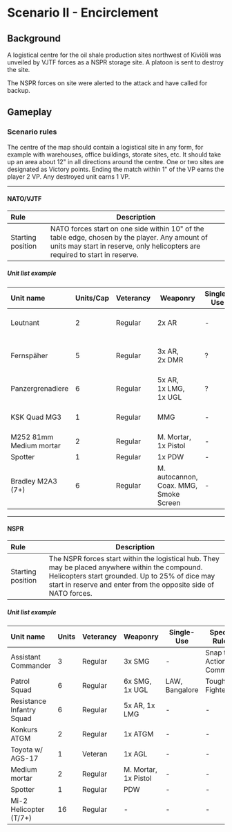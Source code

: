 # Scenario II - Encirclement

## Background

A logistical centre for the oil shale production sites northwest of Kiviõli was unveiled by VJTF forces as a NSPR storage site. A platoon is sent to destroy the site.

The NSPR forces on site were alerted to the attack and have called for backup.

## Gameplay

### Scenario rules

The centre of the map should contain a logistical site in any form, for example with warehouses, office buildings, storate sites, etc. It should take up an area about 12" in all directions around the centre. One or two sites are designated as Victory points. Ending the match within 1" of the VP earns the player 2 VP. Any destroyed unit earns 1 VP.

****

#### NATO/VJTF

| Rule | Description |
| :---- | ---- |
| Starting position | NATO forces start on one side within 10" of the table edge, chosen by the player. Any amount of units may start in reserve, only helicopters are required to start in reserve. |

##### Unit list example

| Unit name | Units/Cap | Veterancy | Weaponry | Single-Use | Special Rules | Cost |
| :---- | ---- | ---- | ---- | ---- | ---- | ---- |
| Leutnant | 2 | Regular | 2x AR | - | Snap to Action 1x, Command | ? |
| Fernspäher | 5 | Regular | 3x AR,<br>2x DMR | ? | Stubborn,<br>Rangers,<br>Recon Training | ? |
| Panzergrenadiere | 6 | Regular | 5x AR,<br>1x LMG,<br>1x UGL | ? | IFV | ? |
| KSK Quad MG3 | 1 | Regular | MMG | - | Rearfacing MMG,<br>Quad Bike| ? |
| M252 81mm Medium mortar | 2 | Regular | M. Mortar,<br>1x Pistol | - | - | ? |
| Spotter | 1 | Regular | 1x PDW | - | - | ? |
| Bradley M2A3 (7+) | 6 | Regular | M. autocannon,<br>Coax. MMG,<br>Smoke Screen | - | IFV | ? |

****

#### NSPR

| Rule | Description |
| :---- | ---- |
| Starting position | The NSPR forces start within the logistical hub. They may be placed anywhere within the compound. Helicopters start grounded. Up to 25% of dice may start in reserve and enter from the opposite side of NATO forces. |

##### Unit list example


| Unit name | Units | Veterancy | Weaponry | Single-Use | Special Rules | Cost |
| :---- | ---- | ---- | ---- | ---- | ---- | ---- |
| Assistant Commander | 3 | Regular | 3x SMG | - | Snap to Action 1x, Command | ? |
| Patrol Squad | 6 | Regular | 6x SMG, 1x UGL |LAW, Bangalore | Tough Fighters | ? |
| Resistance Infantry Squad | 6 | Regular | 5x AR, 1x LMG | - | - | ? |
| Konkurs ATGM | 2 | Regular | 1x ATGM | - | - | ? |
| Toyota w/ AGS-17 | 1 | Veteran | 1x AGL | - | - | ? |
| Medium mortar | 2 | Regular | M. Mortar,<br>1x Pistol | - | - | - |
| Spotter | 1 | Regular | PDW | - | - | - |
| Mi-2 Helicopter (T/7+) | 16 | Regular | - | - | - | 55 pt |
